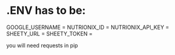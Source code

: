# .ENV has to be:

GOOGLE_USERNAME =
NUTRIONIX_ID =
NUTRIONIX_API_KEY =
SHEETY_URL =
SHEETY_TOKEN =

you will need requests in pip
